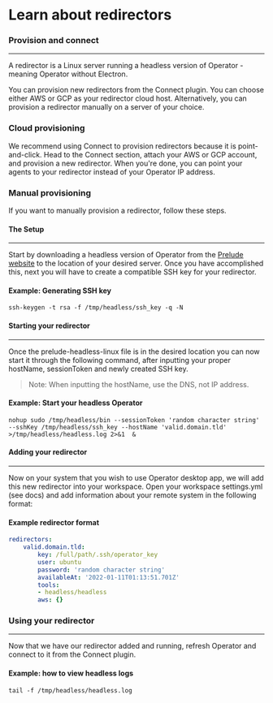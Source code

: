 # Learn about redirectors

### Provision and connect

---

A redirector is a Linux server running a headless version of Operator - meaning Operator without Electron. 

You can provision new redirectors from the Connect plugin. You can choose either AWS or GCP as your redirector 
cloud host. Alternatively, you can provision a redirector manually on a server of your choice.

### Cloud provisioning

We recommend using Connect to provision redirectors because it is point-and-click. Head to the Connect 
section, attach your AWS or GCP account, and provision a new redirector. When you're done, you can point your agents
to your redirector instead of your Operator IP address.

### Manual provisioning

If you want to manually provision a redirector, follow these steps.

#### The Setup

---

Start by downloading a headless version of Operator from the [Prelude website](https://www.prelude.org/download/current) 
to the location of your desired server. Once you have accomplished this, next you will have to create a compatible SSH key 
for your redirector.

#### Example: Generating SSH key

```shell
ssh-keygen -t rsa -f /tmp/headless/ssh_key -q -N
```

#### Starting your redirector

---

Once the prelude-headless-linux file is in the desired location you can now start it through the following command, 
after inputting your proper hostName, sessionToken and newly created SSH key. 

> Note: When inputting the hostName, use the DNS, not IP address.

#### Example: Start your headless Operator

```shell
nohup sudo /tmp/headless/bin --sessionToken 'random character string' --sshKey /tmp/headless/ssh_key --hostName 'valid.domain.tld' >/tmp/headless/headless.log 2>&1  &
```

#### Adding your redirector

---

Now on your system that you wish to use Operator desktop app, we will add this new redirector into your workspace. 
Open your workspace settings.yml (see docs) and add information about your remote system in the following format:

#### Example redirector format

```yaml
redirectors:
    valid.domain.tld:
        key: /full/path/.ssh/operator_key
        user: ubuntu
        password: 'random character string'
        availableAt: '2022-01-11T01:13:51.701Z'
        tools:
        - headless/headless
        aws: {}
```

### Using your redirector

---

Now that we have our redirector added and running, refresh Operator and connect to it from the Connect plugin.

#### Example: how to view headless logs

```shell
tail -f /tmp/headless/headless.log
```
